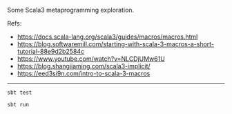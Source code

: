 Some Scala3 metaprogramming exploration.

Refs:

- <https://docs.scala-lang.org/scala3/guides/macros/macros.html>
- <https://blog.softwaremill.com/starting-with-scala-3-macros-a-short-tutorial-88e9d2b2584c>
- <https://www.youtube.com/watch?v=NLCDjUMw61U>
- <https://blog.shangjiaming.com/scala3-implicit/>
- <https://eed3si9n.com/intro-to-scala-3-macros>

---

    sbt test

    sbt run
